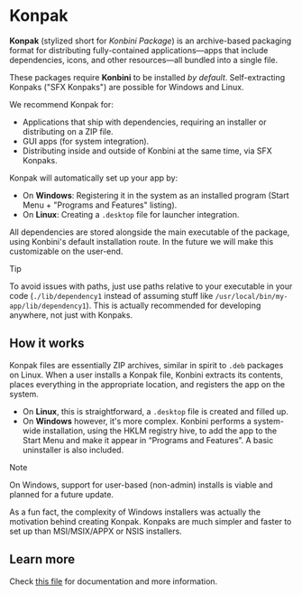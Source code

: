 # Konpak

**Konpak** (stylized short for _Konbini Package_) is an archive-based packaging format for distributing fully-contained applications—apps that include dependencies, icons, and other resources—all bundled into a single file.

These packages require **Konbini** to be installed _by default_. Self-extracting Konpaks ("SFX Konpaks") are possible for Windows and Linux.

We recommend Konpak for:

- Applications that ship with dependencies, requiring an installer or distributing on a ZIP file.
- GUI apps (for system integration).
- Distributing inside and outside of Konbini at the same time, via SFX Konpaks.

Konpak will automatically set up your app by:

- On **Windows**: Registering it in the system as an installed program (Start Menu + "Programs and Features" listing).
- On **Linux**: Creating a `.desktop` file for launcher integration.

All dependencies are stored alongside the main executable of the package, using Konbini's default installation route. In the future we will make this customizable on the user-end.

> [!TIP]
> To avoid issues with paths, just use paths relative to your executable in your code (`./lib/dependency1` instead of assuming stuff like `/usr/local/bin/my-app/lib/dependency1`).
> This is actually recommended for developing anywhere, not just with Konpaks.

## How it works

Konpak files are essentially ZIP archives, similar in spirit to `.deb` packages on Linux. When a user installs a Konpak file, Konbini extracts its contents, places everything in the appropriate location, and registers the app on the system.

- On **Linux**, this is straightforward, a `.desktop` file is created and filled up.
- On **Windows** however, it's more complex. Konbini performs a system-wide installation, using the HKLM registry hive, to add the app to the Start Menu and make it appear in “Programs and Features”. A basic uninstaller is also included.

> [!NOTE]
> On Windows, support for user-based (non-admin) installs is viable and planned for a future update.

As a fun fact, the complexity of Windows installers was actually the motivation behind creating Konpak. Konpaks are much simpler and faster to set up than MSI/MSIX/APPX or NSIS installers.

## Learn more

Check [this file](../../doc/konpak.md) for documentation and more information.
